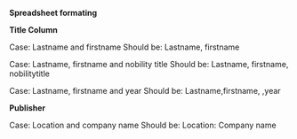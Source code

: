 **Spreadsheet formating**

__Title Column__

Case: Lastname and firstname 
Should be: Lastname, firstname 

Case: Lastname, firstname and nobility title
Should be: Lastname, firstname, nobilitytitle 

Case: Lastname, firstname and year
Should be: Lastname,firstname, ,year

__Publisher__ 

Case: Location and company name 
Should be: Location: Company name

